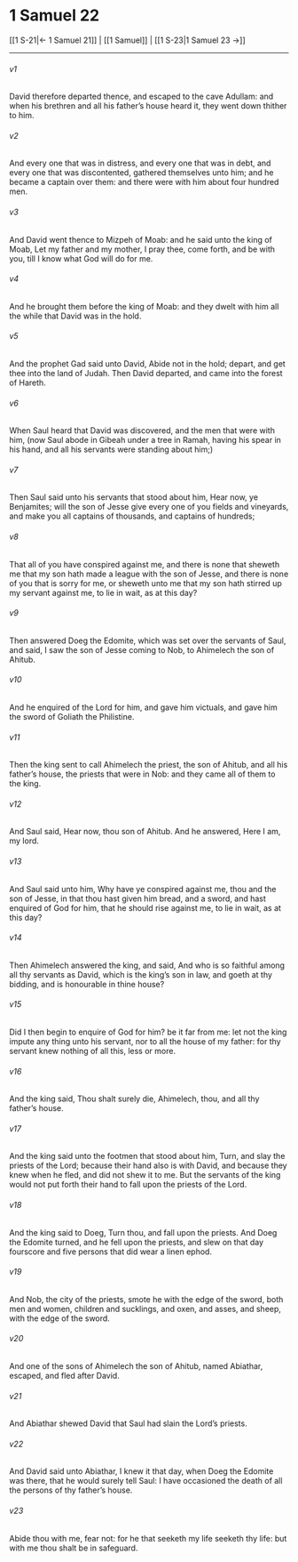 # 1 Samuel 22

[[1 S-21|← 1 Samuel 21]] | [[1 Samuel]] | [[1 S-23|1 Samuel 23 →]]
***

###### v1
David therefore departed thence, and escaped to the cave Adullam: and when his brethren and all his father’s house heard it, they went down thither to him.
###### v2
And every one that was in distress, and every one that was in debt, and every one that was discontented, gathered themselves unto him; and he became a captain over them: and there were with him about four hundred men.
###### v3
And David went thence to Mizpeh of Moab: and he said unto the king of Moab, Let my father and my mother, I pray thee, come forth, and be with you, till I know what God will do for me.
###### v4
And he brought them before the king of Moab: and they dwelt with him all the while that David was in the hold.
###### v5
And the prophet Gad said unto David, Abide not in the hold; depart, and get thee into the land of Judah. Then David departed, and came into the forest of Hareth.
###### v6
When Saul heard that David was discovered, and the men that were with him, (now Saul abode in Gibeah under a tree in Ramah, having his spear in his hand, and all his servants were standing about him;)
###### v7
Then Saul said unto his servants that stood about him, Hear now, ye Benjamites; will the son of Jesse give every one of you fields and vineyards, and make you all captains of thousands, and captains of hundreds;
###### v8
That all of you have conspired against me, and there is none that sheweth me that my son hath made a league with the son of Jesse, and there is none of you that is sorry for me, or sheweth unto me that my son hath stirred up my servant against me, to lie in wait, as at this day?
###### v9
Then answered Doeg the Edomite, which was set over the servants of Saul, and said, I saw the son of Jesse coming to Nob, to Ahimelech the son of Ahitub.
###### v10
And he enquired of the Lord for him, and gave him victuals, and gave him the sword of Goliath the Philistine.
###### v11
Then the king sent to call Ahimelech the priest, the son of Ahitub, and all his father’s house, the priests that were in Nob: and they came all of them to the king.
###### v12
And Saul said, Hear now, thou son of Ahitub. And he answered, Here I am, my lord.
###### v13
And Saul said unto him, Why have ye conspired against me, thou and the son of Jesse, in that thou hast given him bread, and a sword, and hast enquired of God for him, that he should rise against me, to lie in wait, as at this day?
###### v14
Then Ahimelech answered the king, and said, And who is so faithful among all thy servants as David, which is the king’s son in law, and goeth at thy bidding, and is honourable in thine house?
###### v15
Did I then begin to enquire of God for him? be it far from me: let not the king impute any thing unto his servant, nor to all the house of my father: for thy servant knew nothing of all this, less or more.
###### v16
And the king said, Thou shalt surely die, Ahimelech, thou, and all thy father’s house.
###### v17
And the king said unto the footmen that stood about him, Turn, and slay the priests of the Lord; because their hand also is with David, and because they knew when he fled, and did not shew it to me. But the servants of the king would not put forth their hand to fall upon the priests of the Lord.
###### v18
And the king said to Doeg, Turn thou, and fall upon the priests. And Doeg the Edomite turned, and he fell upon the priests, and slew on that day fourscore and five persons that did wear a linen ephod.
###### v19
And Nob, the city of the priests, smote he with the edge of the sword, both men and women, children and sucklings, and oxen, and asses, and sheep, with the edge of the sword.
###### v20
And one of the sons of Ahimelech the son of Ahitub, named Abiathar, escaped, and fled after David.
###### v21
And Abiathar shewed David that Saul had slain the Lord’s priests.
###### v22
And David said unto Abiathar, I knew it that day, when Doeg the Edomite was there, that he would surely tell Saul: I have occasioned the death of all the persons of thy father’s house.
###### v23
Abide thou with me, fear not: for he that seeketh my life seeketh thy life: but with me thou shalt be in safeguard. 

